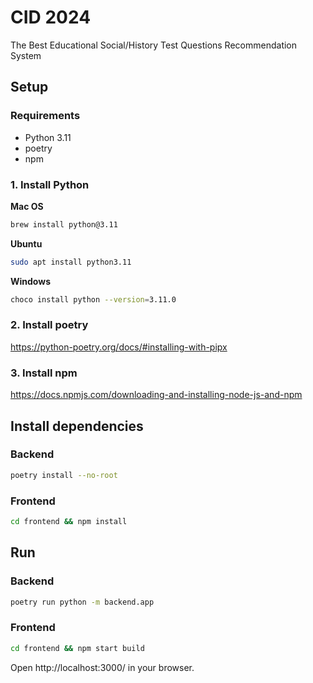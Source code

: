 # CID 2024

The Best Educational Social/History Test Questions Recommendation System

## Setup

### Requirements

- Python 3.11
- poetry
- npm

### 1. Install Python

**Mac OS**
```bash
brew install python@3.11
```

**Ubuntu**
```bash
sudo apt install python3.11
```

**Windows**
```bash
choco install python --version=3.11.0
```

### 2. Install poetry

https://python-poetry.org/docs/#installing-with-pipx

### 3. Install npm

https://docs.npmjs.com/downloading-and-installing-node-js-and-npm

## Install dependencies

### Backend 

```bash
poetry install --no-root
```

### Frontend

```bash
cd frontend && npm install
```

## Run

### Backend

```bash
poetry run python -m backend.app
```

### Frontend

```bash
cd frontend && npm start build
```

Open http://localhost:3000/ in your browser.
